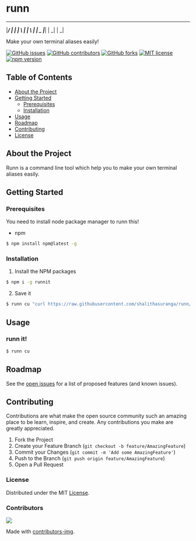 # runn
  ______ _     _ __   _ __   _
 |_____/ |     | | \  | | \  |
 |    \_ |_____| |  \_| |  \_|

Make your own terminal aliases easily!

[![GitHub issues](https://img.shields.io/github/issues/99xt/runn)](https://github.com/99xt/runn/issues)
[![GitHub contributors](https://img.shields.io/github/contributors/99xt/runn)](https://github.com/99xt/runn/graphs/contributors)
[![GitHub forks](https://img.shields.io/github/forks/99xt/runn)](https://github.com/99xt/runn/network/members)
[![MIT license](https://img.shields.io/npm/l/chalk)](https://github.com/99xt/runn/blob/master/LICENSE)
[![npm version](https://img.shields.io/npm/v/runnit)]()

## Table of Contents

* [About the Project](#about-the-project)
* [Getting Started](#getting-started)
  * [Prerequisites](#prerequisites)
  * [Installation](#installation)
* [Usage](#usage)
* [Roadmap](#roadmap)
* [Contributing](#contributing)
* [License](#license)

## About the Project

Runn is a command line tool which help you to make your own terminal aliases easily.

## Getting Started

### Prerequisites

You need to install node package manager to runn this!

* npm

```sh
$ npm install npm@latest -g
```

### Installation

1. Install the NPM packages

```sh
$ npm i -g runnit
```

2. Save it

```sh
$ runn cu "curl https://raw.githubusercontent.com/shalithasuranga/runn/master/bin/runn.js"
```

## Usage

### runn it!

```sh
$ runn cu
```

## Roadmap

See the [open issues](https://github.com/99xt/runn/issues) for a list of proposed features (and known issues).

## Contributing

Contributions are what make the open source community such an amazing place to be learn, inspire, and create. Any contributions you make are greatly appreciated.

1. Fork the Project
2. Create your Feature Branch (`git checkout -b feature/AmazingFeature`)
3. Commit your Changes (`git commit -m 'Add some AmazingFeature'`)
4. Push to the Branch (`git push origin feature/AmazingFeature`)
5. Open a Pull Request


### License

Distributed under the MIT [License](https://github.com/99xt/runn/blob/master/LICENSE). 

### Contributors
<a href="https://github.com/99xt/runn/graphs/contributors">
  <img src="https://contributors-img.firebaseapp.com/image?repo=99xt/runn" />
</a>

Made with [contributors-img](https://contributors-img.firebaseapp.com).
